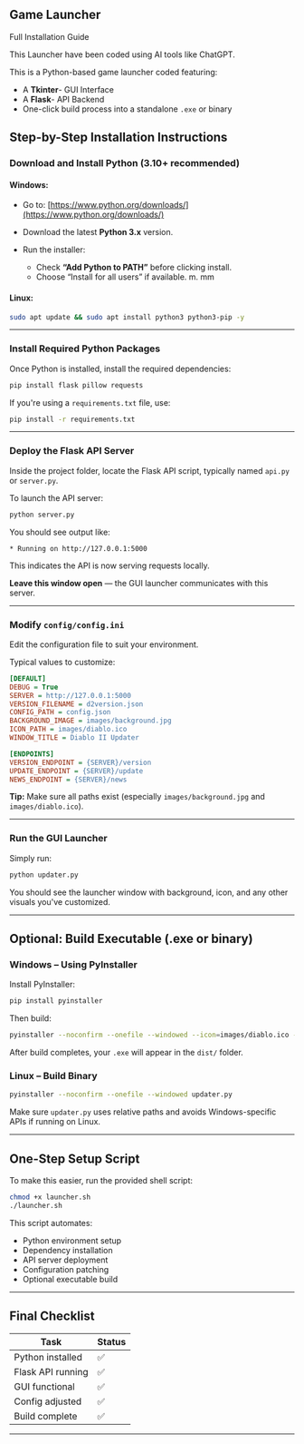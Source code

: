## Game Launcher

Full Installation Guide

This Launcher have been coded using AI tools like ChatGPT.

This is a Python-based game launcher coded featuring:

* A **Tkinter**- GUI Interface
* A **Flask**- API Backend
* One-click build process into a standalone `.exe` or binary


## Step-by-Step Installation Instructions

### Download and Install Python (3.10+ recommended)

#### Windows:

* Go to: [https://www.python.org/downloads/](https://www.python.org/downloads/)
* Download the latest **Python 3.x** version.
* Run the installer:

  * Check **“Add Python to PATH”** before clicking install.
  * Choose “Install for all users” if available.
m. mm
#### Linux:

```bash
sudo apt update && sudo apt install python3 python3-pip -y
```

---

### Install Required Python Packages

Once Python is installed, install the required dependencies:

```bash
pip install flask pillow requests
```

If you're using a `requirements.txt` file, use:

```bash
pip install -r requirements.txt
```

---

### Deploy the Flask API Server

Inside the project folder, locate the Flask API script, typically named `api.py` or `server.py`.

To launch the API server:

```bash
python server.py
```

You should see output like:

```
* Running on http://127.0.0.1:5000
```

This indicates the API is now serving requests locally.

**Leave this window open** — the GUI launcher communicates with this server.

---

### Modify `config/config.ini`

Edit the configuration file to suit your environment.

Typical values to customize:

```ini
[DEFAULT]
DEBUG = True
SERVER = http://127.0.0.1:5000
VERSION_FILENAME = d2version.json
CONFIG_PATH = config.json
BACKGROUND_IMAGE = images/background.jpg
ICON_PATH = images/diablo.ico
WINDOW_TITLE = Diablo II Updater

[ENDPOINTS]
VERSION_ENDPOINT = {SERVER}/version
UPDATE_ENDPOINT = {SERVER}/update
NEWS_ENDPOINT = {SERVER}/news
```

**Tip:** Make sure all paths exist (especially `images/background.jpg` and `images/diablo.ico`).

---

### Run the GUI Launcher

Simply run:

```bash
python updater.py
```

You should see the launcher window with background, icon, and any other visuals you've customized.

---

## Optional: Build Executable (.exe or binary)

### Windows – Using PyInstaller

Install PyInstaller:

```bash
pip install pyinstaller
```

Then build:

```bash
pyinstaller --noconfirm --onefile --windowed --icon=images/diablo.ico --add-data "images;images" --add-data "config;config" updater.py
```

After build completes, your `.exe` will appear in the `dist/` folder.

### Linux – Build Binary

```bash
pyinstaller --noconfirm --onefile --windowed updater.py
```

Make sure `updater.py` uses relative paths and avoids Windows-specific APIs if running on Linux.

---

## One-Step Setup Script

To make this easier, run the provided shell script:

```bash
chmod +x launcher.sh
./launcher.sh
```

This script automates:

* Python environment setup
* Dependency installation
* API server deployment
* Configuration patching
* Optional executable build

---

## Final Checklist

| Task              | Status |
| ----------------- | ------ |
| Python installed  | ✅      |
| Flask API running | ✅      |
| GUI functional    | ✅      |
| Config adjusted   | ✅      |
| Build complete    | ✅      |

---
